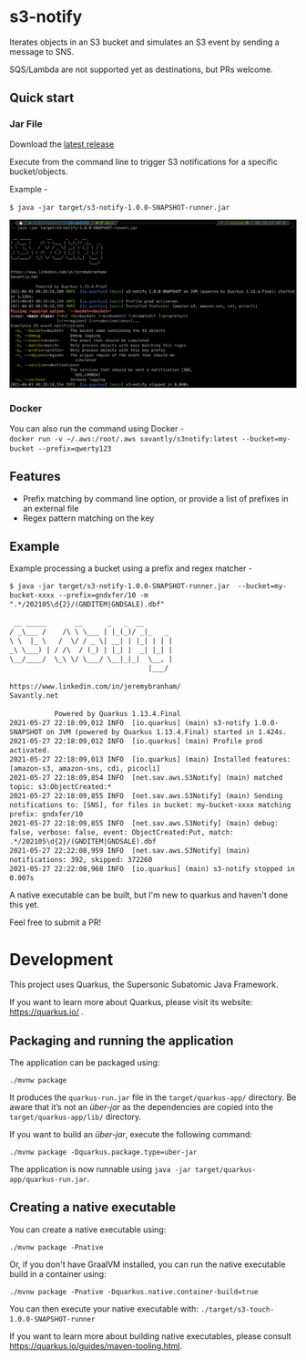 # s3-notify

Iterates objects in an S3 bucket and simulates an S3 event by sending a message to SNS.  

SQS/Lambda are not supported yet as destinations, but PRs welcome.  


## Quick start

### Jar File
Download the [latest release](https://github.com/savantly-net/s3-notify/releases)  

Execute from the command line to trigger S3 notifications for a specific bucket/objects.  

Example -  

`$ java -jar target/s3-notify-1.0.0-SNAPSHOT-runner.jar   `

![running it](./docs/example.png)                                                                                                                                                    

### Docker
You can also run the command using Docker -  
`docker run -v ~/.aws:/root/.aws savantly/s3notify:latest --bucket=my-bucket --prefix=qwerty123`  

## Features

- Prefix matching by command line option, or provide a list of prefixes in an external file
- Regex pattern matching on the key


## Example
Example processing a bucket using a prefix and regex matcher -  

```
$ java -jar target/s3-notify-1.0.0-SNAPSHOT-runner.jar  --bucket=my-bucket-xxxx --prefix=gndxfer/10 -m ".*/202105\d{2}/(GNDITEM|GNDSALE).dbf"                                         

 __ _____       __      _   _  __
/ _\___ /    /\ \ \___ | |_(_)/ _|_   _
\ \  |_ \   /  \/ / _ \| __| | |_| | | |
_\ \___) | / /\  / (_) | |_| |  _| |_| |
\__/____/  \_\ \/ \___/ \__|_|_|  \__, |
                                  |___/

https://www.linkedin.com/in/jeremybranham/
Savantly.net

           Powered by Quarkus 1.13.4.Final
2021-05-27 22:18:09,012 INFO  [io.quarkus] (main) s3-notify 1.0.0-SNAPSHOT on JVM (powered by Quarkus 1.13.4.Final) started in 1.424s.
2021-05-27 22:18:09,012 INFO  [io.quarkus] (main) Profile prod activated.
2021-05-27 22:18:09,013 INFO  [io.quarkus] (main) Installed features: [amazon-s3, amazon-sns, cdi, picocli]
2021-05-27 22:18:09,854 INFO  [net.sav.aws.S3Notify] (main) matched topic: s3:ObjectCreated:*
2021-05-27 22:18:09,855 INFO  [net.sav.aws.S3Notify] (main) Sending notifications to: [SNS], for files in bucket: my-bucket-xxxx matching prefix: gndxfer/10
2021-05-27 22:18:09,855 INFO  [net.sav.aws.S3Notify] (main) debug: false, verbose: false, event: ObjectCreated:Put, match: .*/202105\d{2}/(GNDITEM|GNDSALE).dbf
2021-05-27 22:22:08,959 INFO  [net.sav.aws.S3Notify] (main) notifications: 392, skipped: 372260
2021-05-27 22:22:08,968 INFO  [io.quarkus] (main) s3-notify stopped in 0.007s
```


A native executable can be built, but I'm new to quarkus and haven't done this yet.  

Feel free to submit a PR!  



# Development

This project uses Quarkus, the Supersonic Subatomic Java Framework.

If you want to learn more about Quarkus, please visit its website: https://quarkus.io/ .


## Packaging and running the application

The application can be packaged using:
```shell script
./mvnw package
```
It produces the `quarkus-run.jar` file in the `target/quarkus-app/` directory.
Be aware that it’s not an _über-jar_ as the dependencies are copied into the `target/quarkus-app/lib/` directory.

If you want to build an _über-jar_, execute the following command:
```shell script
./mvnw package -Dquarkus.package.type=uber-jar
```

The application is now runnable using `java -jar target/quarkus-app/quarkus-run.jar`.

## Creating a native executable

You can create a native executable using: 
```shell script
./mvnw package -Pnative
```

Or, if you don't have GraalVM installed, you can run the native executable build in a container using: 
```shell script
./mvnw package -Pnative -Dquarkus.native.container-build=true
```

You can then execute your native executable with: `./target/s3-touch-1.0.0-SNAPSHOT-runner`

If you want to learn more about building native executables, please consult https://quarkus.io/guides/maven-tooling.html.

